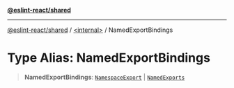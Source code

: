 [**@eslint-react/shared**](../../README.md)

***

[@eslint-react/shared](../../README.md) / [\<internal\>](../README.md) / NamedExportBindings

# Type Alias: NamedExportBindings

> **NamedExportBindings**: [`NamespaceExport`](../interfaces/NamespaceExport.md) \| [`NamedExports`](../interfaces/NamedExports.md)
